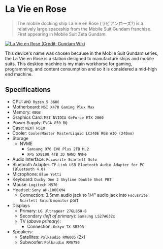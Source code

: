 # La Vie en Rose

> The mobile docking ship La Vie en Rose (ラビアンローズ?) is a relatively large spaceship from the Mobile Suit Gundam franchise. First appearing in Mobile Suit Zeta Gundam.

[![La Vie en Rose (Credit: Gundam Wiki](https://static.wikia.nocookie.net/gundam/images/e/e4/Lavieenrose.jpg/revision/latest/scale-to-width-down/1000?cb=20201110050949)](https://gundam.fandom.com/wiki/La_Vie_en_Rose)

This device's name was chosen because in the Mobile Suit Gundam series, the La Vie en Rose is a station designed to manufacture
ships and mobile suits. This desktop machine is my main workhorse for gaming, programming, and content consumption and so it is considered a mid-high end machine.

## Specifications

- CPU: `AMD Ryzen 5 3600`
- Motherboard: `MSI X470 Gaming Plux Max`
- Memory: `48GB`
- Graphics Card: `MSI NVIDIA GeForce RTX 2060`
- Power Supply: `EVGA 850 BQ`
- Case: `NZXT H510`
- Cooler: `CoolerMaster MasterLiquid LC240E RGB AIO (240mm)`
- Storage
  - NVME
    - `Samsung 970 EVO Plus 2TB M.2`
    - `XPG SX8100 4TB 3D NAND NVMe`
- Audio Interface: `Focusrite Scarlett Solo`
- Bluetooth Adapter: `TP-Link USB Bluetooth Audio Adapter for PC (Bluetooth 4.0)`
- Microphone: `Blue Yetti`
- Keyboard: `Ducky One 2 Skyline Double Shot PBT`
- Mouse: `Logitech M570`
- Headset: `Sony WH-1000XM4`
  - Connection: 3.5mm audio jack to 1/4" audio jack into `Focusrite Scarlett Solo`'s `monitor` port
- Displays
  - Primary: `LG Ultragear 27GL850-8`
  - Secondary (*left of primary*): `Samsung LS27AG32x`
  - TV (*above primary*): 
    - Connection: `Onkyo TX-SR393`
- Speakers:
  - Satellites: `Polkaudio RM6005` (2x)
  - Subwoofer: `Polkaudio RM6750`
